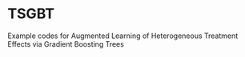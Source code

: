 # TSGBT
Example codes for Augmented Learning of Heterogeneous Treatment Effects via Gradient Boosting Trees
